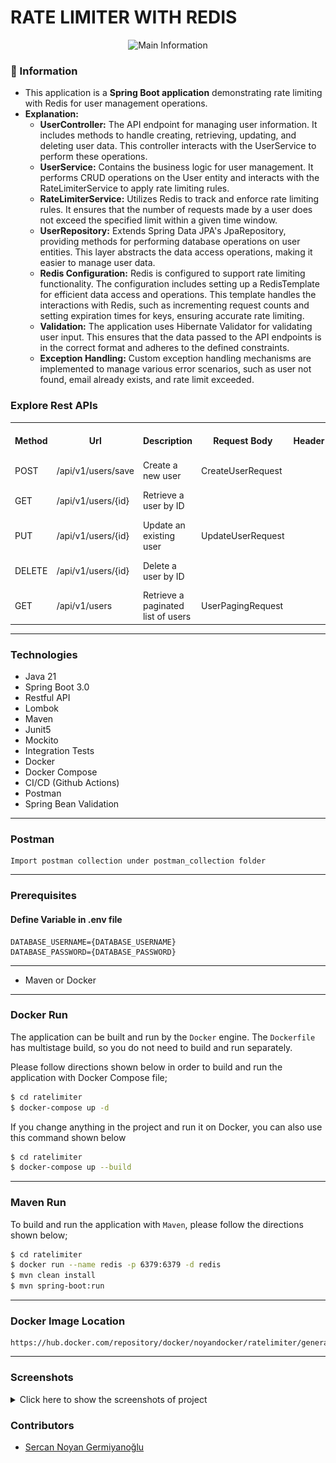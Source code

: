 # RATE LIMITER WITH REDIS

<p align="center">
    <img src="screenshots/spring_boot_rate_limiter_redis.png" alt="Main Information" width="850" height="600">
</p>

### 📖 Information

<ul style="list-style-type:disc">
  <li>This application is a <b>Spring Boot application</b> demonstrating rate limiting with Redis for user management operations.</li>
  <li>
    <b>Explanation:</b>
    <ul>
      <li><b>UserController:</b> The API endpoint for managing user information. It includes methods to handle creating, retrieving, updating, and deleting user data. This controller interacts with the UserService to perform these operations.</li>
      <li><b>UserService:</b> Contains the business logic for user management. It performs CRUD operations on the User entity and interacts with the RateLimiterService to apply rate limiting rules.</li>
      <li><b>RateLimiterService:</b> Utilizes Redis to track and enforce rate limiting rules. It ensures that the number of requests made by a user does not exceed the specified limit within a given time window.</li>
      <li><b>UserRepository:</b> Extends Spring Data JPA's JpaRepository, providing methods for performing database operations on user entities. This layer abstracts the data access operations, making it easier to manage user data.</li>
      <li><b>Redis Configuration:</b> Redis is configured to support rate limiting functionality. The configuration includes setting up a RedisTemplate for efficient data access and operations. This template handles the interactions with Redis, such as incrementing request counts and setting expiration times for keys, ensuring accurate rate limiting.</li>
      <li><b>Validation:</b> The application uses Hibernate Validator for validating user input. This ensures that the data passed to the API endpoints is in the correct format and adheres to the defined constraints.</li>
      <li><b>Exception Handling:</b> Custom exception handling mechanisms are implemented to manage various error scenarios, such as user not found, email already exists, and rate limit exceeded.</li>
    </ul>
  </li>
</ul>

### Explore Rest APIs

<table style="width:100%">
  <tr>
      <th>Method</th>
      <th>Url</th>
      <th>Description</th>
      <th>Request Body</th>
      <th>Header</th>
      <th>Valid Path Variable</th>
      <th>Request Param</th>
      <th>No Path Variable</th>
  </tr>
  <tr>
      <td>POST</td>
      <td>/api/v1/users/save</td>
      <td>Create a new user</td>
      <td>CreateUserRequest</td>
      <td></td>
      <td></td>
      <td></td>
      <td></td>
  </tr>
  <tr>
      <td>GET</td>
      <td>/api/v1/users/{id}</td>
      <td>Retrieve a user by ID</td>
      <td></td>
      <td></td>
      <td>{id} - Valid UUID</td>
      <td></td>
      <td></td>
  </tr>
  <tr>
      <td>PUT</td>
      <td>/api/v1/users/{id}</td>
      <td>Update an existing user</td>
      <td>UpdateUserRequest</td>
      <td></td>
      <td>{id} - Valid UUID</td>
      <td></td>
      <td></td>
  </tr>
  <tr>
      <td>DELETE</td>
      <td>/api/v1/users/{id}</td>
      <td>Delete a user by ID</td>
      <td></td>
      <td></td>
      <td>{id} - Valid UUID</td>
      <td></td>
      <td></td>
  </tr>
  <tr>
      <td>GET</td>
      <td>/api/v1/users</td>
      <td>Retrieve a paginated list of users</td>
      <td>UserPagingRequest</td>
      <td></td>
      <td></td>
      <td></td>
      <td></td>
  </tr>
</table>


---
### Technologies


- Java 21
- Spring Boot 3.0
- Restful API
- Lombok
- Maven
- Junit5
- Mockito
- Integration Tests
- Docker
- Docker Compose
- CI/CD (Github Actions)
- Postman
- Spring Bean Validation

---
### Postman

```
Import postman collection under postman_collection folder
```

---
### Prerequisites

#### Define Variable in .env file

```
DATABASE_USERNAME={DATABASE_USERNAME}
DATABASE_PASSWORD={DATABASE_PASSWORD}
```

---
- Maven or Docker
---


### Docker Run
The application can be built and run by the `Docker` engine. The `Dockerfile` has multistage build, so you do not need to build and run separately.

Please follow directions shown below in order to build and run the application with Docker Compose file;

```sh
$ cd ratelimiter
$ docker-compose up -d
```

If you change anything in the project and run it on Docker, you can also use this command shown below

```sh
$ cd ratelimiter
$ docker-compose up --build
```

---
### Maven Run
To build and run the application with `Maven`, please follow the directions shown below;

```sh
$ cd ratelimiter
$ docker run --name redis -p 6379:6379 -d redis
$ mvn clean install
$ mvn spring-boot:run
```

---
### Docker Image Location

```
https://hub.docker.com/repository/docker/noyandocker/ratelimiter/general
```

---
### Screenshots

<details>
<summary>Click here to show the screenshots of project</summary>
    <p> Figure 1 </p>
    <img src ="screenshots/docker1.PNG">
    <p> Figure 2 </p>
    <img src ="screenshots/1.PNG">
    <p> Figure 3 </p>
    <img src ="screenshots/2.PNG">
    <p> Figure 4 </p>
    <img src ="screenshots/3.PNG">
    <p> Figure 5 </p>
    <img src ="screenshots/4.PNG">
    <p> Figure 6 </p>
    <img src ="screenshots/5.PNG">
    <p> Figure 7 </p>
    <img src ="screenshots/6.PNG">
    <p> Figure 8 </p>
    <img src ="screenshots/docker2.PNG">
</details>

### Contributors

- [Sercan Noyan Germiyanoğlu](https://github.com/Rapter1990)